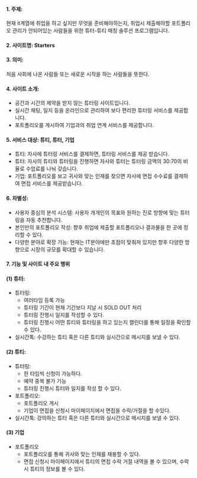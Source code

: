 #### 1. 주제: 
현재 it계열에 취업을 하고 싶지만 무엇을 준비해야하는지, 취업시 제출해야할 포트폴리오 관리가 안되어있는 사람들을 위한 튜터-튜티 매칭 솔루션 프로그램입니다. 

#### 2. 사이트명: Starters

#### 3. 의미: 
처음 사회에 나온 사람들 또는 새로운 시작을 하는 사람들을 뜻한다.

#### 4. 사이트 소개: 
  - 공간과 시간의 제약을 받지 않는 튜터링 사이트입니다.
  - 실시간 채팅, 일지 등을 온라인으로 관리하여 보다 편리한 튜터링 서비스를 제공합니다.
  - 포트폴리오를 게시하여 기업과의 취업 연계 서비스를 제공합니다.

#### 5. 서비스 대상: 튜티, 튜터, 기업
  - 튜티: 자사에 튜터링 서비스를 결제하면, 튜터링 서비스를 제공 받습니다.
  - 튜터: 자사의 튜티와 튜터링을 진행하면 자사와 튜터는 튜터링 금액의 30:70의 비율로 수업료를 나눠 갖습니다.
  - 기업: 포트폴리오를 보고 귀사와 맞는 인재를 찾으면 자사에 면접 수수료를 결제하여 면접 서비스를 제공받습니다.

#### 6. 차별성: 
  - 사용자 중심의 분석 시스템: 사용자 개개인의 목표와 원하는 진로 방향에 맞는 튜터링을 자동 추천합니다.
  - 본인만의 포트폴리오 작성: 향후 취업에 제출할 포트폴리오나 결과물을 한 곳에 정리할 수 있다.
  - 다양한 분야로 확장 가능: 현재는 IT분야에만 초점이 맞춰져 있지만 향후 다양한 방향으로 시장의 규모를 확대할 수 있습니다.

#### 7. 기능 및 사이트 내 주요 행위
#### (1) 튜터: 
 - 튜터링: 
    - 여러타임 등록 가능
    - 튜터링 기간이 현재 기간보다 지날 시 SOLD OUT 처리
    - 튜터링 진행시 일지를 작성할 수 있다. 
    - 튜터링 진행시 어떤 튜티와 튜터링을 하고 있는지 캘린더를 통해 일정을 확인할 수 있다.
 - 실시간톡: 수강하는 튜티 혹은 다른 튜티와 실시간으로 메시지를 보낼 수 있다.
#### (2) 튜티:
  - 튜터링:
    - 한 타임씩 신청이 가능하다.
    - 예약 중복 불가 기능
    - 튜터링 진행시 튜터와 일지를 작성 할 수 있다.
 - 포트폴리오: 
    - 포트폴리오 게시
    - 기업이 면접을 신청시 마이페이지에서 면접을 수락/거절을 할 수있다.
  - 실시간톡: 강의하는 튜터 혹은 다른 튜터와 실시간으로 메시지를 보낼 수 있다.
#### (3) 기업
 - 포트폴리오
    - 포트폴리오를 통해 귀사와 맞는 인재를 채용할 수 있다.
    - 면접 신청시 마이페이지에서 튜티의 면접 수락 거절 내역을 볼 수 있으며, 수락시 튜티의 정보를 볼 수 있다.
